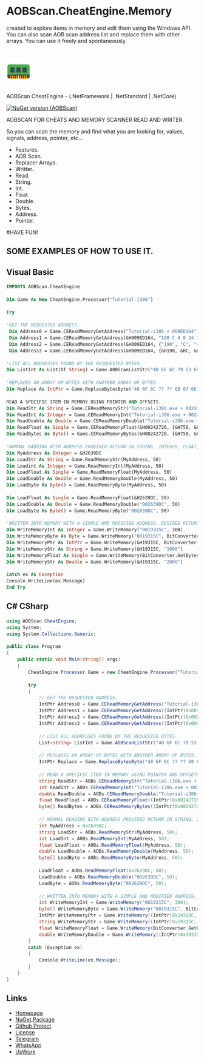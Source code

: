 # AOBScan.CheatEngine.Memory
created to explore items in memory and edit them using the Windows API. You can also scan AOB scan address list and replace them with other arrays. You can use it freely and spontaneously.

# ![Logo](https://raw.githubusercontent.com/Romulo-Meirelles/AOBScan.CheatEngine.Memory/main/Pictures/Memory.png) 
   AOBScan CheatEngine - (.NetFramework | .NetStandard | .NetCore)

[![NuGet version (AOBScan)](https://img.shields.io/nuget/v/AOBScan.CheatEngine.Memory.svg?style=flat-square)](https://www.nuget.org/packages/AOBScan.CheatEngine.Memory/)

AOBSCAN FOR CHEATS AND MEMORY SCANNER READ AND WRITER.

So you can scan the memory and find what you are looking for, values, signals, address, pointer, etc...

- Features.
- AOB Scan.
- Replacer Arrays.
- Writter.
- Read.
- String.
- Int.
- Float.
- Double.
- Bytes.
- Address.
- Pointer.

#HAVE FUN!

##  SOME EXAMPLES OF HOW TO USE IT.

## Visual Basic

```vb
IMPORTS AOBScan.CheatEngine

Dim Game As New CheatEngine.Processor("Tutorial-i386")

Try

'GET THE REQUESTED ADDRESS.
 Dim Address0 = Game.CEReadMemoryGetAddress("Tutorial-i386 + 009ED164", "190 C 4 0 24 7C 67C 234")
 Dim Address1 = Game.CEReadMemoryGetAddress(&H009ED164, "190 C 4 0 24 7C 67C 234")
 Dim Address2 = Game.CEReadMemoryGetAddress(&H009ED164, {"190", "C", "4", "0", "24", "7C", "67C", "234"})
 Dim Address3 = Game.CEReadMemoryGetAddress(&H009ED164, {&H190, &HC, &H4, &H0, &H24, &H7C, &H67C, &H234})

'LIST ALL ADDRESSES FOUND BY THE RESQUESTED BYTES.
Dim ListInt As List(Of String) = Game.AOBScanListStr("48 6F 6C 79 53 69 67 6E 61 6C 20 47")

'REPLACES AN ARRAY OF BYTES WITH ANOTHER ARRAY OF BYTES.
Dim Replace As IntPtr = Game.ReplaceBytesByte("48 6F 6C ?? ?? 69 67 6E 61 6C", "FF FF 6C 79 53 69 67 6E 61 6C")

READ A SPECIFIC ITEM IN MEMORY USING POINTER AND OFFSETS.
Dim ReadStr As String = Game.CEReadMemoryStr("Tutorial-i386.exe + 00242720", "750-C-14-14-274-34-76C", 100)
Dim ReadInt As Integer = Game.CEReadMemoryInt("Tutorial-i386.exe + 00242720", {&H750, &HC, &H14, &H14, &H274, &H34, &H76C}, 100)
Dim ReadDouble As Double = Game.CEReadMemoryDouble("Tutorial-i386.exe + 00242720", {&H750, &HC, &H14, &H14, &H274, &H34, &H76C}, 100)
Dim ReadFloat As Single = Game.CEReadMemoryFloat(&H00242720, {&H750, &HC, &H14, &H14, &H274, &H34, &H76C}, 100)
Dim ReadBytes As Byte() = Game.CEReadMemoryBytes(&H00242720, {&H750, &HC, &H14, &H14, &H274, &H34, &H76C}, 100)

'NORMAL RADDING WITH ADDRESS PROVIDED RETURN IN STRING, INTEGER, FLOAT, DOUBLE AND BYTE.
Dim MyAddress As Integer = &H2639DC
Dim LoadStr As String = Game.ReadMemoryStr(MyAddress, 50)
Dim Loadint As Integer = Game.ReadMemoryInt(MyAddress, 50)
Dim LoadFloat As Single = Game.ReadMemoryFloat(MyAddress, 50)
Dim LoadDouble As Double = Game.ReadMemoryDouble(MyAddress, 50)
Dim LoadByte As Byte() = Game.ReadMemoryByte(MyAddress, 50)

Dim LoadFloat As Single = Game.ReadMemoryFloat(&H2639DC, 50)
Dim LoadDouble As Double = Game.ReadMemoryDouble("002639DC", 50)
Dim LoadByte As Byte() = Game.ReadMemoryByte("002639DC", 50)

'WRITTEN INTO MEMORY WITH A SIMPLE AMD MODIFIED ADDRESS. DESIRED RETURN.
Dim WriteMemoryInt As Integer = Game.WriteMemory("0019315C", 300)
Dim WriteMemoryByte As Byte = Game.WriteMemory("0019315C", BitConverter.GetBytes(400))
Dim WriteMemoryPtr As IntPtr = Game.WriteMemory(&H19315C, BitConverter.GetBytes(500))
Dim WriteMemoryStr As String = Game.WriteMemory(&H19315C, "1000")
Dim WriteMemoryFloat As Single = Game.WriteMemory(BitConverter.GetBytes(&H19315C), BitConverter.GetBytes("Life"))
Dim WriteMemoryStr As Double = Game.WriteMemory(&H19315C, "2000")

Catch ex As Exception
Console.WriteLine(ex.Message)
End Try
```

## C# CSharp

```csharp
using AOBScan.CheatEngine;
using System;
using System.Collections.Generic;

public class Program
{
    public static void Main(string[] args)
    {
        CheatEngine.Processor Game = new CheatEngine.Processor("Tutorial-i386");

        try
        {
            // GET THE REQUESTED ADDRESS.
            IntPtr Address0 = Game.CEReadMemoryGetAddress("Tutorial-i386 + 009ED164", "190 C 4 0 24 7C 67C 234");
            IntPtr Address1 = Game.CEReadMemoryGetAddress((IntPtr)0x009ED164, "190 C 4 0 24 7C 67C 234");
            IntPtr Address2 = Game.CEReadMemoryGetAddress((IntPtr)0x009ED164, new string[] { "190", "C", "4", "0", "24", "7C", "67C", "234" });
            IntPtr Address3 = Game.CEReadMemoryGetAddress((IntPtr)0x009ED164, new int[] { 0x190, 0xC, 0x4, 0x0, 0x24, 0x7C, 0x67C, 0x234 });

            // LIST ALL ADDRESSES FOUND BY THE REQUESTED BYTES.
            List<string> ListInt = Game.AOBScanListStr("48 6F 6C 79 53 69 67 6E 61 6C 20 47");

            // REPLACES AN ARRAY OF BYTES WITH ANOTHER ARRAY OF BYTES.
            IntPtr Replace = Game.ReplaceBytesByte("48 6F 6C ?? ?? 69 67 6E 61 6C", "FF FF 6C 79 53 69 67 6E 61 6C");

            // READ A SPECIFIC ITEM IN MEMORY USING POINTER AND OFFSETS.
            string ReadStr = AOBs.CEReadMemoryStr("Tutorial-i386.exe + 00242720", "750-C-14-14-274-34-76C", 100);
            int ReadInt = AOBs.CEReadMemoryInt("Tutorial-i386.exe + 00242720", new int[] { 0x750, 0xC, 0x14, 0x14, 0x274, 0x34, 0x76C }, 100);
            double ReadDouble = AOBs.CEReadMemoryDouble("Tutorial-i386.exe + 00242720", new int[] { 0x750, 0xC, 0x14, 0x14, 0x274, 0x34, 0x76C }, 100);
            float ReadFloat = AOBs.CEReadMemoryFloat((IntPtr)0x00242720, new int[] { 0x750, 0xC, 0x14, 0x14, 0x274, 0x34, 0x76C }, 100);
            byte[] ReadBytes = AOBs.CEReadMemoryBytes((IntPtr)0x00242720, new int[] { 0x750, 0xC, 0x14, 0x14, 0x274, 0x34, 0x76C }, 100);

            // NORMAL READING WITH ADDRESS PROVIDED RETURN IN STRING, INTEGER, FLOAT, DOUBLE AND BYTE.
            int MyAddress = 0x2639DC;
            string LoadStr = AOBs.ReadMemoryStr(MyAddress, 50);
            int LoadInt = AOBs.ReadMemoryInt(MyAddress, 50);
            float LoadFloat = AOBs.ReadMemoryFloat(MyAddress, 50);
            double LoadDouble = AOBs.ReadMemoryDouble(MyAddress, 50);
            byte[] LoadByte = AOBs.ReadMemoryByte(MyAddress, 50);

            LoadFloat = AOBs.ReadMemoryFloat(0x2639DC, 50);
            LoadDouble = AOBs.ReadMemoryDouble("002639DC", 50);
            LoadByte = AOBs.ReadMemoryByte("002639DC", 50);

            // WRITTEN INTO MEMORY WITH A SIMPLE AND MODIFIED ADDRESS. DESIRED RETURN.
            int WriteMemoryInt = Game.WriteMemory("0019315C", 300);
            byte[] WriteMemoryByte = Game.WriteMemory("0019315C", BitConverter.GetBytes(400));
            IntPtr WriteMemoryPtr = Game.WriteMemory((IntPtr)0x19315C, BitConverter.GetBytes(500));
            string WriteMemoryStr = Game.WriteMemory((IntPtr)0x19315C, "1000");
            float WriteMemoryFloat = Game.WriteMemory(BitConverter.GetBytes((int)0x19315C), BitConverter.GetBytes(1000f));
            double WriteMemoryDouble = Game.WriteMemory((IntPtr)0x19315C, "2000");   
        }
        catch (Exception ex)
        {
            Console.WriteLine(ex.Message);
        }
    }
}

```


## Links

- [Homepage](https://github.com/Romulo-Meirelles)
- [NuGet Package](https://www.nuget.org/packages/AOBScan.CheatEngine.Memory)
- [Github Project](https://github.com/Romulo-Meirelles/AOBScan.CheatEngine.Memory)
- [License](https://github.com/Romulo-Meirelles/AOBScan.CheatEngine.Memory/blob/main/LICENSE)
- [Telegram](https://t.me/RMS_40)
- [WhatsApp](https://wa.me/message/KWIS3BYO6K24N1)
- [UpWork](https://www.upwork.com/freelancers/~01fcbc5039ac5766b4)

